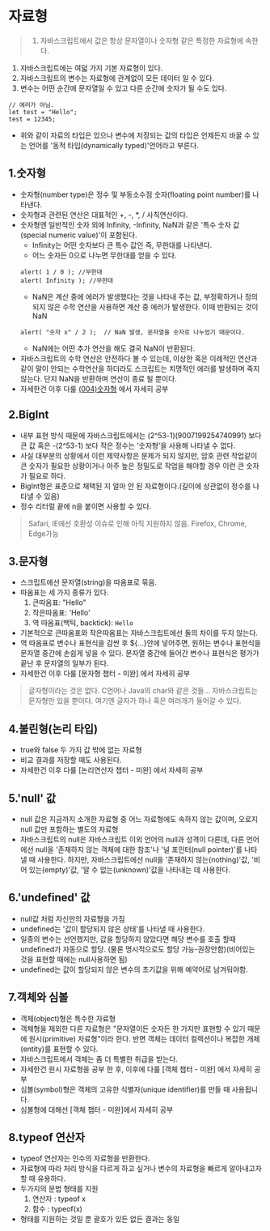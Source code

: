 # 자료형
> 1. 자바스크립트에서 값은 항상 문자열이나 숫자형 같은 특정한 자료형에 속한다.
1. 자바스크립트에는 여덟 가지 기본 자료형이 있다.
1. 자바스크립트의 변수는 자료형에 관계없이 모든 데이터 일 수 있다.
1. 변수는 어떤 순간에 문자열일 수 있고 다른 순간에 숫자가 될 수도 있다.

~~~
// 에러가 아님.
let test = "Hello";
test = 12345;
~~~
- 위와 같이 자료의 타입은 있으나 변수에 저장되는 값의 타입은 언제든지 바꿀 수 있는 언어를 '동적 타입(dynamically typed)'언어라고 부른다.

## 1.숫자형
- 숫자형(number type)은 정수 및 부동소수점 숫자(floating point number)를 나타낸다.
- 숫자형과 관련된 연산은 대표적인 +, -, *, / 사칙연산이다.
- 숫자형엔 일반적인 숫자 외에 Infinity, -Infinity, NaN과 같은 '특수 숫자 값(special numeric value)'이 포함된다.
    - Infinity는 어떤 숫자보다 큰 특수 값인 즉, 무한대를 나타낸다.
    - 어느 숫자든 0으로 나누면 무한대를 얻을 수 있다.
    ~~~
    alert( 1 / 0 ); //무한대
    alert( Infinity ); //무한대
    ~~~
    - NaN은 계산 중에 에러가 발생했다는 것을 나타내 주는 값, 부정확하거나 정의되지 않은 수학 연산을 사용하면 계산 중 에러가 발생한다. 이때 반환되는 것이 NaN
    ~~~
    alert( "숫자 x" / 2 );  // NaN 발생, 문자열을 숫자로 나누었기 때문이다.
    ~~~
    - NaN에는 어떤 추가 연산을 해도 결국 NaN이 반환된다.
- 자바스크립트의 수학 연산은 안전하다 볼 수 있는데, 이상한 혹은 이례적인 연산과 같이 말이 안되는 수학연산을 하더라도 스크립트는 치명적인 에러를 발생하며 죽지 않는다. 단지 NaN을 반환하며 연산이 종료 될 뿐이다.
- 자세한건 이후 다룰 [(004)숫자형](https://github.com/ChoDoHyoung/Javascript_Exam/blob/main/Study/(004)숫자형.md) 에서 자세히 공부

## 2.BigInt
- 내부 표현 방식 때문에 자바스크립트에서는 (2^53-1)(9007199254740991) 보다 큰 값 혹은 -(2^53-1) 보다 작은 정수는 '숫자형’을 사용해 나타낼 수 없다.
- 사실 대부분의 상황에서 이런 제약사항은 문제가 되지 않지만, 암호 관련 작업같이 큰 숫자가 필요한 상황이거나 아주 높은 정밀도로 작업을 해야할 경우 이런 큰 숫자가 필요로 하다.
- BigInt형은 표준으로 채택된 지 얼마 안 된 자료형이다.(길이에 상관없이 정수를 나타낼 수 있음)
- 정수 리터럴 끝에 n을 붙이면 사용할 수 있다.
> Safari, IE에선 호환성 이슈로 인해 아직 지원하지 않음. Firefox, Chrome, Edge가능

## 3.문자형
- 스크립트에선 문자열(string)을 따옴표로 묶음.
- 따옴표는 세 가지 종류가 있다.
    1. 큰따옴표: "Hello"
    1. 작은따옴표: 'Hello'
    1. 역 따옴표(백틱, backtick): `Hello`
- 기본적으로 큰따옴표와 작은따옴표는 자바스크립트에선 둘의 차이를 두지 않는다.
- 역 따옴표로 변수나 표현식을 감싼 후 ${...}안에 넣어주면, 원하는 변수나 표현식을 문자열 중간에 손쉽게 넣을 수 있다. 문자열 중간에 들어간 변수나 표현식은 평가가 끝난 후 문자열의 일부가 된다.
- 자세한건 이후 다룰 [문자형 챕터 - 미완] 에서 자세히 공부

> 글자형이라는 것은 없다. C언어나 Java의 char와 같은 것들... 자바스크립트는 문자형만 있을 뿐이다. 여기엔 글자가 하나 혹은 여러개가 들어갈 수 있다.

## 4.불린형(논리 타입)
- true와 false 두 가지 값 밖에 없는 자료형
- 비교 결과를 저장할 때도 사용된다.
- 자세한건 이후 다룰 [논리연산자 챕터 - 미완] 에서 자세히 공부

## 5.'null' 값
- null 값은 지금까지 소개한 자료형 중 어느 자료형에도 속하지 않는 값이며, 오로지 null 값만 포함하는 별도의 자료형
- 자바스크립트의 null은 자바스크립트 이외 언어의 null과 성격이 다른데, 다른 언어에선 null을 '존재하지 않는 객체에 대한 참조'나 '널 포인터(null pointer)'를 나타낼 때 사용한다. 하지만, 자바스크립트에선 null을 '존재하지 않는(nothing)'값, '비어 있는(empty)'값, '알 수 없는(unknown)'값을 나타내는 데 사용한다.

## 6.'undefined' 값
- null값 처럼 자신만의 자료형을 가짐
- undefined는 '값이 할당되지 않은 상태'를 나타낼 때 사용한다.
- 일종의 변수는 선언했지만, 값을 할당하지 않았다면 해당 변수를 호출 할때 undefined가 자동으로 할당. (물론 명시적으로도 할당 가능-권장안함)(비어있는 것을 표현할 때에는 null사용하면 됨)
- undefined는 값이 할당되지 않은 변수의 초기값을 위해 예약어로 남겨둬야함.

## 7.객체와 심볼
- 객체(object)형은 특수한 자료형
- 객체형을 제외한 다른 자료형은 "문자열이든 숫자든 한 가지만 표현할 수 있기 때문에 원시(primitive) 자료형"이라 한다. 반면 객체는 데이터 컬렉션이나 복잡한 개체(entity)를 표현할 수 있다.
- 자바스크립트에서 객체는 좀 더 특별한 취급을 받는다.
- 자세한건 원시 자료형을 공부 한 후, 이후에 다룰 [객체 챕터 - 미완] 에서 자세히 공부
- 심볼(symbol)형은 객체의 고유한 식별자(unique identifier)를 만들 때 사용됩니다.
- 심볼형에 대해선 [객체 챕터 - 미완]에서 자세히 공부

## 8.typeof 연산자
- typeof 연산자는 인수의 자료형을 반환한다.
- 자료형에 따라 처리 방식을 다르게 하고 싶거나 변수의 자료형을 빠르게 알아내고자 할 때 유용하다.
- 두가지의 문법 형태를 지원
    1. 연산자 : typeof x
    1. 함수 : typeof(x)
- 형태를 지원하는 것일 뿐 괄호가 있든 없든 결과는 동일